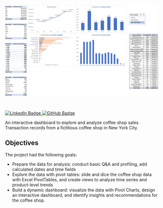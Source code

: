 ![Screenshot](Dashboard.png)


&nbsp;
<p>
  <a href="https://www.linkedin.com/in/tudor-olariu/" target="_blank" rel="noopener noreferrer">
    <img src="https://img.shields.io/badge/LinkedIn-Tudor%20Olariu-blue?logo=linkedin&logoColor=white" alt="LinkedIn Badge" />
  </a>
  <a href="https://github.com/Teebawr" target="_blank" rel="noopener noreferrer">
    <img src="https://img.shields.io/badge/GitHub-Tudor%20Olariu-black?logo=github&logoColor=white" alt="GitHub Badge" />
  </a>
</p>

An interactive dashboard to explore and analyze coffee shop sales. Transaction records from a fictitious coffee shop in New York City.

## Objectives

The project had the following goals:

- Prepare the data for analysis: conduct basic Q&A and profiling, add calculated dates and time fields
- Explore the data with pivot tables: slide and dice the coffee shop data with Excel PivotTables, and create views to analyze time series and product-level trends
- Build a dynamic dashboard: visualize the data with Pivot Charts, design an interactive dashboard, and identify insights and recommendations for the coffee shop.
